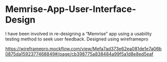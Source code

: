 # Memrise-App-User-Interface-Design
I have been involved in re-designing a “Memrise” app using a usability testing method to seek user feedback. Designed using wireframepro

https://wireframepro.mockflow.com/view/Mefa7ad373e62ea081de1e7a06b0875da1592377468849#/page/cb398775a838484a99f5a1d8e8ed5eaf



